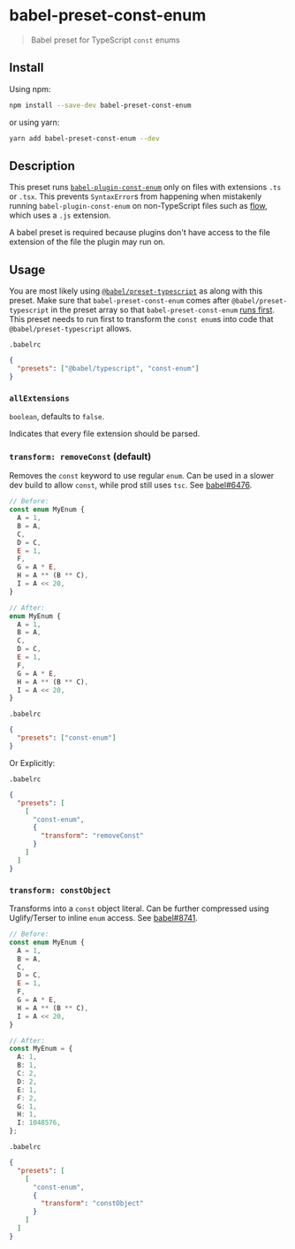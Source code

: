# babel-preset-const-enum

> Babel preset for TypeScript `const` enums

## Install

Using npm:

```sh
npm install --save-dev babel-preset-const-enum
```

or using yarn:

```sh
yarn add babel-preset-const-enum --dev
```

## Description

This preset runs
[`babel-plugin-const-enum`](https://github.com/dosentmatter/babel-plugin-const-enum)
only on files with extensions `.ts` or `.tsx`. This prevents `SyntaxError`s from
happening when mistakenly running `babel-plugin-const-enum` on non-TypeScript
files such as [flow](https://flow.org/), which uses a `.js` extension.

A babel preset is required because plugins don't have access to the file
extension of the file the plugin may run on.

## Usage

You are most likely using
[`@babel/preset-typescript`](https://babeljs.io/docs/en/babel-preset-typescript)
as along with this preset. Make sure that `babel-preset-const-enum` comes after
`@babel/preset-typescript` in the preset array so that
`babel-preset-const-enum` [runs first](https://babeljs.io/docs/en/presets#preset-ordering).
This preset needs to run first to transform the `const enum`s into code that
`@babel/preset-typescript` allows.

`.babelrc`

```json
{
  "presets": ["@babel/typescript", "const-enum"]
}
```

### `allExtensions`

`boolean`, defaults to `false`.

Indicates that every file extension should be parsed.

### `transform: removeConst` (default)

Removes the `const` keyword to use regular `enum`.
Can be used in a slower dev build to allow `const`, while prod still uses `tsc`.
See [babel#6476](https://github.com/babel/babel/issues/6476).

```ts
// Before:
const enum MyEnum {
  A = 1,
  B = A,
  C,
  D = C,
  E = 1,
  F,
  G = A * E,
  H = A ** (B ** C),
  I = A << 20,
}

// After:
enum MyEnum {
  A = 1,
  B = A,
  C,
  D = C,
  E = 1,
  F,
  G = A * E,
  H = A ** (B ** C),
  I = A << 20,
}
```

`.babelrc`

```json
{
  "presets": ["const-enum"]
}
```

Or Explicitly:

`.babelrc`

```json
{
  "presets": [
    [
      "const-enum",
      {
        "transform": "removeConst"
      }
    ]
  ]
}
```

### `transform: constObject`

Transforms into a `const` object literal.
Can be further compressed using Uglify/Terser to inline `enum` access.
See [babel#8741](https://github.com/babel/babel/issues/8741).

```ts
// Before:
const enum MyEnum {
  A = 1,
  B = A,
  C,
  D = C,
  E = 1,
  F,
  G = A * E,
  H = A ** (B ** C),
  I = A << 20,
}

// After:
const MyEnum = {
  A: 1,
  B: 1,
  C: 2,
  D: 2,
  E: 1,
  F: 2,
  G: 1,
  H: 1,
  I: 1048576,
};
```

`.babelrc`

```json
{
  "presets": [
    [
      "const-enum",
      {
        "transform": "constObject"
      }
    ]
  ]
}
```
